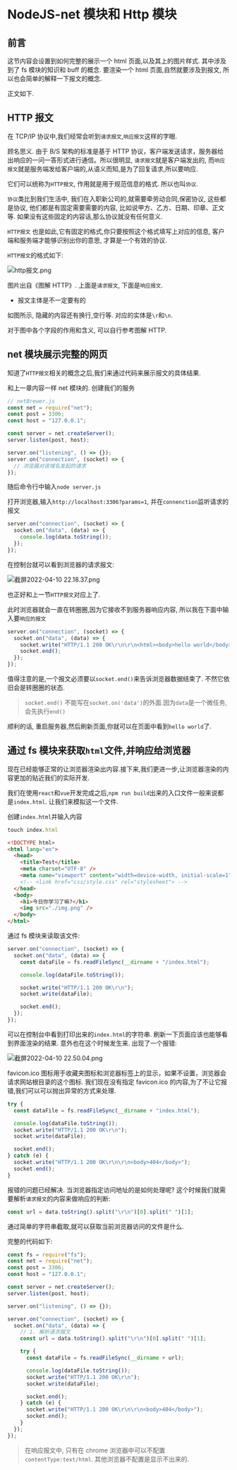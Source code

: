 # NodeJS-net 模块和 Http 模块

## 前言

这节内容会设置到如何完整的展示一个 html 页面,以及其上的图片样式. 其中涉及到了 fs 模块的知识和 buff 的概念.
要渲染一个 html 页面,自然就要涉及到报文, 所以也会简单的解释一下报文的概念.

正文如下.

## HTTP 报文

在 TCP/IP 协议中,我们经常会听到`请求报文`,`响应报文`这样的字眼.

顾名思义. 由于 B/S 架构的标准是基于 HTTP 协议，客户端发送请求，服务器给出响应的一问一答形式进行通信。所以很明显, `请求报文`就是客户端发出的, 而`响应报文`就是服务端发给客户端的,从语义而知,是为了回复请求,所以要响应.

它们可以统称为`HTTP报文`, 作用就是用于规范信息的格式. 所以也叫`协议`.

`协议`类比到我们生活中, 我们在入职新公司的,就需要牵劳动合同,保密协议, 这些都是协议, 他们都是有固定需要需要的内容, 比如说甲方、乙方、日期、印章、正文等. 如果没有这些固定的内容话,那么协议就没有任何意义.

`HTTP报文` 也是如此,它有固定的格式,你只要按照这个格式填写上对应的信息, 客户端和服务端才能够识别出你的意思, 才算是一个有效的协议.

`HTTP报文`的格式如下:

![http报文.png](https://p9-juejin.byteimg.com/tos-cn-i-k3u1fbpfcp/18a6b92d4af44241958c86fa92843b25~tplv-k3u1fbpfcp-watermark.image?)

图片出自《图解 HTTP》. 上面是`请求报文`, 下面是`响应报文`.

- 报文主体是不一定要有的

如图所示, 隐藏的内容还有换行,空行等. 对应的实体是`\r`和`\n`.

对于图中各个字段的作用和含义, 可以自行参考图解 HTTP.

## net 模块展示完整的网页

知道了`HTTP报文`相关的概念之后,我们来通过代码来展示报文的具体结果.

和上一章内容一样 net 模块的. 创建我们的服务

```js
// netBrewer.js
const net = require("net");
const post = 3306;
const host = "127.0.0.1";

const server = net.createServer();
server.listen(post, host);

server.on("listening", () => {});
server.on("connection", (socket) => {
  // 浏览器对该域名发起的请求
});
```

随后命令行中输入`node server.js`

打开浏览器,输入`http://localhost:3306?params=1`, 并在`connenction`监听请求的报文

```js
server.on("connection", (socket) => {
  socket.on("data", (data) => {
    console.log(data.toString());
  });
});
```

在控制台就可以看到浏览器的请求报文:

![截屏2022-04-10 22.18.37.png](https://p9-juejin.byteimg.com/tos-cn-i-k3u1fbpfcp/b6aa63ae2ff1422396a452669b9d9595~tplv-k3u1fbpfcp-watermark.image?)

也正好和上一节`HTTP报文`对应上了.

此时浏览器就会一直在转圈圈,因为它接收不到服务器响应内容, 所以我在下面中输入要`响应的报文`

```js
server.on("connection", (socket) => {
  socket.on("data", (data) => {
    socket.write("HTTP/1.1 200 OK\r\n\r\n<html><body>hello world</body><head>");
    socket.end();
  });
});
```

值得注意的是,一个报文必须要以`socket.end()`来告诉浏览器数据结束了. 不然它依旧会是转圈圈的状态.

> `socket.end()` 不能写在`socket.on('data')`的外面.因为`data`是一个微任务, 会先执行`end()`

顺利的话, 重启服务器,然后刷新页面,你就可以在页面中看到`hello world`了.

## 通过 fs 模块来获取`html`文件,并响应给浏览器

现在已经能够正常的让浏览器渲染出内容.接下来,我们更进一步,让浏览器渲染的内容更加的贴近我们的实际开发.

我们在使用`react`和`vue`开发完成之后,`npm run build`出来的入口文件一般来说都是`index.html`. 让我们来模拟这一个文件.

创建`index.html`并输入内容

```js
touch index.html
```

```html
<!DOCTYPE html>
<html lang="en">
  <head>
    <title>Test</title>
    <meta charset="UTF-8" />
    <meta name="viewport" content="width=device-width, initial-scale=1" />
    <!-- <link href="css/style.css" rel="stylesheet"> -->
  </head>
  <body>
    <h1>今日你学习了嘛?</h1>
    <img src="./img.png" />
  </body>
</html>
```

通过 fs 模块来读取该文件:

```js
server.on("connection", (socket) => {
  socket.on("data", (data) => {
    const dataFile = fs.readFileSync(__dirname + "/index.html");

    console.log(dataFile.toString());

    socket.write("HTTP/1.1 200 OK\r\n");
    socket.write(dataFile);

    socket.end();
  });
});
```

可以在控制台中看到打印出来的`index.html`的字符串. 刷新一下页面应该也能够看到界面渲染的结果.
意外也在这个时候发生来. 出现了一个报错:

![截屏2022-04-10 22.50.04.png](https://p6-juejin.byteimg.com/tos-cn-i-k3u1fbpfcp/5bc284a3549043c297a17f878a08f141~tplv-k3u1fbpfcp-watermark.image?)

favicon.ico 图标用于收藏夹图标和浏览器标签上的显示，如果不设置，浏览器会请求网站根目录的这个图标. 我们现在没有指定 favicon.ico 的内容,为了不让它报错,我们可以可以抛出异常的方式来处理.

```js
try {
  const dataFile = fs.readFileSync(__dirname + "index.html");

  console.log(dataFile.toString());
  socket.write("HTTP/1.1 200 OK\r\n");
  socket.write(dataFile);

  socket.end();
} catch (e) {
  socket.write("HTTP/1.1 200 OK\r\n\r\n<body>404</body>");
  socket.end();
}
```

报错的问题已经解决. 当浏览器指定访问地址的是如何处理呢? 这个时候我们就需要解析`请求报文`的内容来做响应的判断:

```js
const url = data.toString().split("\r\n")[0].split(" ")[1];
```

通过简单的字符串截取,就可以获取当前浏览器访问的文件是什么.

完整的代码如下:

```js
const fs = require("fs");
const net = require("net");
const post = 3306;
const host = "127.0.0.1";

const server = net.createServer();
server.listen(post, host);

server.on("listening", () => {});

server.on("connection", (socket) => {
  socket.on("data", (data) => {
    // 1. 解析请求报文
    const url = data.toString().split("\r\n")[0].split(" ")[1];

    try {
      const dataFile = fs.readFileSync(__dirname + url);

      console.log(dataFile.toString());
      socket.write("HTTP/1.1 200 OK\r\n");
      socket.write(dataFile);

      socket.end();
    } catch (e) {
      socket.write("HTTP/1.1 200 OK\r\n\r\n<body>404</body>");
      socket.end();
    }
  });
});
```

> 在响应报文中, 只有在 chrome 浏览器中可以不配置`contentType:text/html`. 其他浏览器不配置是显示不出来的.
